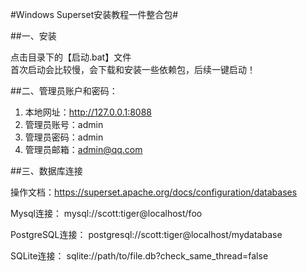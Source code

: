 #Windows Superset安装教程一件整合包#

##一、安装

 点击目录下的【启动.bat】文件  
 首次启动会比较慢，会下载和安装一些依赖包，后续一键启动！

##二、管理员账户和密码：
1. 本地网址：http://127.0.0.1:8088  
2. 管理员账号：admin  
3. 管理员密码：admin  
4. 管理员邮箱：admin@qq.com  

##三、数据库连接

操作文档：https://superset.apache.org/docs/configuration/databases

Mysql连接：
mysql://scott:tiger@localhost/foo

PostgreSQL连接：
postgresql://scott:tiger@localhost/mydatabase

SQLite连接：
sqlite://path/to/file.db?check_same_thread=false
